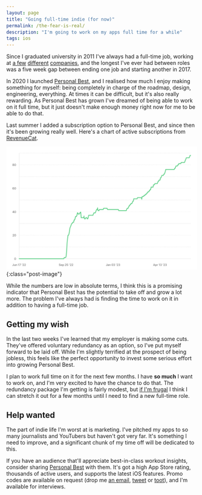 ```yaml
---
layout: page
title: "Going full-time indie (for now)"
permalink: /the-fear-is-real/
description: "I'm going to work on my apps full time for a while"
tags: ios
---
```


Since I graduated university in 2011 I've always had a full-time job, working at [a few](https://www.ensighten.com) [different](https://skyscanner.net) [companies](https://duffel.com), and the longest I've ever had between roles was a five week gap between ending one job and starting another in 2017. 

In 2020 I launched [Personal Best](https://getpersonalbest.com), and I realised how much I enjoy making something for myself: being completely in charge of the roadmap, design, engineering, everything. At times it can be difficult, but it's also really rewarding. As Personal Best has grown I've dreamed of being able to work on it full time, but it just doesn't make enough money right now for me to be able to do that.

Last summer I added a subscription option to Personal Best, and since then it's been growing really well. Here's a chart of active subscriptions from [RevenueCat](https://revenuecat.com).

![Chart of active subscriptions for Personal Best, displaying modest growth](/assets/post-images/rc-active-subs.png){:class="post-image"}

While the numbers are low in absolute terms, I think this is a promising indicator that Personal Best has the potential to take off and grow a lot more. The problem I've always had is finding the time to work on it in addition to having a full-time job.

## Getting my wish

In the last two weeks I've learned that my employer is making some cuts. They've offered voluntary redundancy as an option, so I've put myself forward to be laid off. While I'm slightly terrified at the prospect of being jobless, this feels like the perfect opportunity to invest some serious effort into growing Personal Best.

I plan to work full time on it for the next few months. I have **so much** I want to work on, and I'm very excited to have the chance to do that. The redundancy package I'm getting is fairly modest, but [if I'm frugal](https://www.youtube.com/watch?v=fwdlCYVyWQY) I think I can stretch it out for a few months until I need to find a new full-time role.

## Help wanted

The part of indie life I'm worst at is marketing. I've pitched my apps to so many journalists and YouTubers but haven't got very far. It's something I need to improve, and a significant chunk of my time off will be dedicated to this.

If you have an audience that'll appreciate best-in-class workout insights, consider sharing [Personal Best](https://getpersonalbest.com) with them. It's got a high App Store rating, thousands of active users, and supports the latest iOS features. Promo codes are available on request (drop me [an email](mailto:shaun@getpersonalbest.com), [tweet](https://twitter.com/shauneba) or [toot](https://mstdn.social/@shaundon)), and I'm available for interviews.